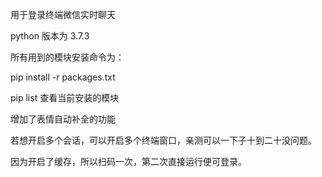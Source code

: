 用于登录终端微信实时聊天

python 版本为 3.7.3

所有用到的模块安装命令为：

pip install -r packages.txt

pip list 查看当前安装的模块

增加了表情自动补全的功能

若想开启多个会话，可以开启多个终端窗口，亲测可以一下子十到二十没问题。

因为开启了缓存，所以扫码一次，第二次直接运行便可登录。